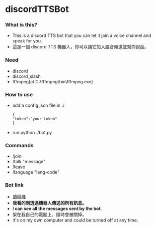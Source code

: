 # discordTTSBot

### What is this?
- This is a discord TTS bot that you can let it join a voice channel and  speak for you.
- 這是一個 discord TTS 機器人，你可以讓它加入語音頻道並幫你說話。

### Need
- discord
- discord_slash
- fffmpeg(at C:\fffmpeg\bin\fffmpeg.exe)

### How to use

- add a config.json file in ./
  ```
  {
  "token":"your token"
  }
  ```
- run python ./bot.py

### Commands
- /join
- /talk "message"
- /leave 
- /language "lang-code"

### Bot link
- [讀稿機](https://discord.com/api/oauth2/authorize?client_id=949268140267806743&permissions=2150639616&scope=bot%20applications.commands)
- **我看的到透過機器人傳送的所有訊息。**
- **I can see all the messages sent by the bot.**
- 架在我自己的電腦上，隨時會被關掉。
- It's on my own computer and could be turned off at any time.
  
